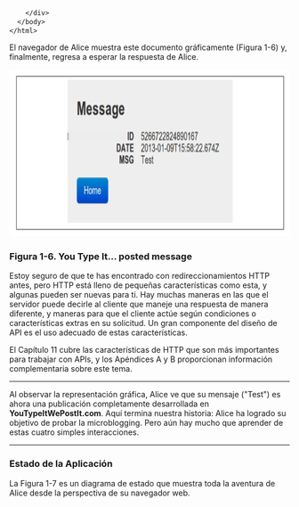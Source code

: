 ```
    </div>
  </body>
</html>
```

El navegador de Alice muestra este documento gráficamente (Figura 1-6) y, finalmente, regresa
a esperar la respuesta de Alice.



<img src='i1.png' width=1000px height= 300px style='justify-content: center'>

### Figura 1-6. You Type It... posted message


Estoy seguro de que te has encontrado con redireccionamientos HTTP antes, pero HTTP está lleno de pequeñas características como esta, y algunas pueden ser nuevas para ti. Hay muchas maneras en las que el servidor puede decirle al cliente que maneje una respuesta de manera diferente, y maneras para que el cliente actúe según condiciones o características extras en su solicitud. Un gran componente del diseño de API es el uso adecuado de estas características.

El Capítulo 11 cubre las características de HTTP que son más importantes para trabajar con APIs, y los Apéndices A y B proporcionan información complementaria sobre este tema.

---

Al observar la representación gráfica, Alice ve que su mensaje ("Test") es ahora una publicación completamente desarrollada en **YouTypeItWePostIt.com**. Aquí termina nuestra historia: Alice ha logrado su objetivo de probar la microblogging. Pero aún hay mucho que aprender de estas cuatro simples interacciones.

---

### Estado de la Aplicación

La Figura 1-7 es un diagrama de estado que muestra toda la aventura de Alice desde la perspectiva de su navegador web.

